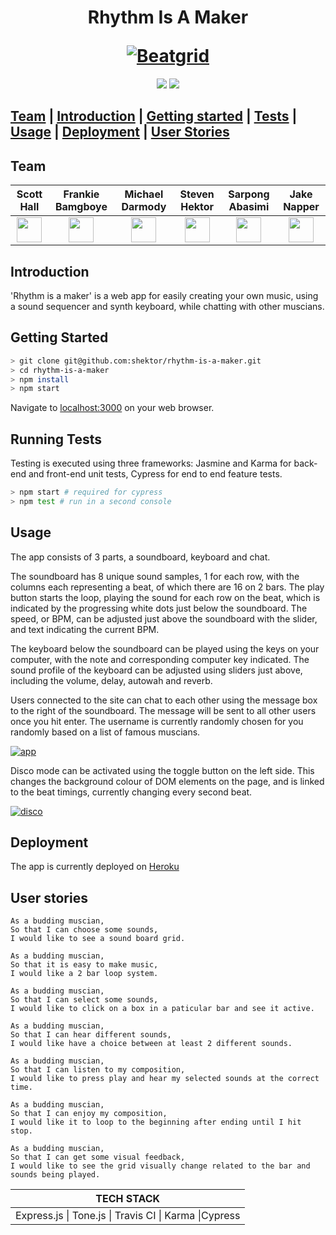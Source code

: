 <h1 align="center">
  <p align="center">Rhythm Is A Maker</p>
  <a href="https://rhythm-is-a-maker.herokuapp.com/"><img alt="Beatgrid" src="https://user-images.githubusercontent.com/44544977/59922445-b3f08d80-9428-11e9-8827-8432a4d02094.png"></a>
</h1>
  
<p align="center">
<a href="https://travis-ci.org/shektor/rhythm-is-a-maker"><img src="https://img.shields.io/travis/shektor/rhythm-is-a-maker/master.svg"></a>
<a href ="https://coveralls.io/github/shektor/rhythm-is-a-maker"><img src="https://img.shields.io/coveralls/github/shektor/rhythm-is-a-maker.svg"></a>
</p>

## [Team](https://github.com/shektor/rhythm-is-a-maker#team) |  [Introduction](https://github.com/shektor/rhythm-is-a-maker#user-stories) |  [Getting started](https://github.com/shektor/rhythm-is-a-maker#getting-started) |  [Tests](https://github.com/shektor/rhythm-is-a-maker#running-tests) |  [Usage](https://github.com/shektor/rhythm-is-a-maker#usage) |   [Deployment](https://github.com/shektor/rhythm-is-a-maker#deployment) |   [User Stories](https://github.com/shektor/rhythm-is-a-maker#user-stories)

## Team

| Scott Hall|   Frankie Bamgboye| Michael Darmody | Steven Hektor| Sarpong Abasimi | Jake Napper |
| :-----: | :-------:     | :------:      |:-------: | :-----:|:-----:|
|<a href='https://github.com/HottScall'><img src='https://user-images.githubusercontent.com/37377831/56474819-35529080-6477-11e9-9e63-4cdf0055c340.png' width='40'></a> |<a href='https://github.com/FrankieBoye'><img src='https://user-images.githubusercontent.com/37377831/56474819-35529080-6477-11e9-9e63-4cdf0055c340.png' width='40'></a>|<a href='https://github.com/Michael-Darmody'><img src='https://user-images.githubusercontent.com/37377831/56474819-35529080-6477-11e9-9e63-4cdf0055c340.png' width='40'></a>|<a href='https://github.com/shektor'><img src='https://user-images.githubusercontent.com/37377831/56474819-35529080-6477-11e9-9e63-4cdf0055c340.png' width='40'></a>|<a href='https://github.com/SarpongAbasimi'><img src='https://user-images.githubusercontent.com/37377831/56474819-35529080-6477-11e9-9e63-4cdf0055c340.png' width='40'></a>|<a href='https://github.com/NapperJLG'><img src='https://user-images.githubusercontent.com/37377831/56474819-35529080-6477-11e9-9e63-4cdf0055c340.png' width='40'></a>|

## Introduction

'Rhythm is a maker' is a web app for easily creating your own music, using a sound sequencer and synth keyboard, while chatting with other muscians.

## Getting Started

```bash
> git clone git@github.com:shektor/rhythm-is-a-maker.git
> cd rhythm-is-a-maker
> npm install
> npm start
```
Navigate to [localhost:3000](http://localhost:3000/) on your web browser.

## Running Tests

Testing is executed using three frameworks: Jasmine and Karma for back-end and front-end unit tests, Cypress for end to end feature tests.

```bash
> npm start # required for cypress
> npm test # run in a second console
```

## Usage

The app consists of 3 parts, a soundboard, keyboard and chat.

The soundboard has 8 unique sound samples, 1 for each row, with the columns each representing a beat, of which there are 16 on 2 bars. The play button starts the loop, playing the sound for each row on the beat, which is indicated by the progressing white dots just below the soundboard. The speed, or BPM, can be adjusted just above the soundboard with the slider, and text indicating the current BPM.

The keyboard below the soundboard can be played using the keys on your computer, with the note and corresponding computer key indicated. The sound profile of the keyboard can be adjusted using sliders just above, including the volume, delay, autowah and reverb.

Users connected to the site can chat to each other using the message box to the right of the soundboard. The message will be sent to all other users once you hit enter. The username is currently randomly chosen for you randomly based on a list of famous muscians.

<a href="https://rhythm-is-a-maker.herokuapp.com/">
<img alt="app" src="https://user-images.githubusercontent.com/44544977/59923687-f10a4f00-942b-11e9-8826-8fe74f1c6626.png">
</a>

Disco mode can be activated using the toggle button on the left side. This changes the background colour of DOM elements on the page, and is linked to the beat timings, currently changing every second beat.

<a href="https://rhythm-is-a-maker.herokuapp.com/">
<img alt="disco" src="https://media.giphy.com/media/mDZB0qpJHjaRvvEyUY/giphy.gif">
</a>

## Deployment

The app is currently deployed on [Heroku](https://rhythm-is-a-maker.herokuapp.com/)

## User stories

```
As a budding muscian,
So that I can choose some sounds,
I would like to see a sound board grid.

As a budding muscian,
So that it is easy to make music,
I would like a 2 bar loop system.

As a budding muscian,
So that I can select some sounds,
I would like to click on a box in a paticular bar and see it active.

As a budding muscian,
So that I can hear different sounds,
I would like have a choice between at least 2 different sounds.

As a budding muscian,
So that I can listen to my composition,
I would like to press play and hear my selected sounds at the correct time.

As a budding muscian,
So that I can enjoy my composition,
I would like it to loop to the beginning after ending until I hit stop.

As a budding muscian,
So that I can get some visual feedback,
I would like to see the grid visually change related to the bar and sounds being played.
```

|      TECH STACK                                      |
|    :------:                                          |
|Express.js \| Tone.js \| Travis CI \| Karma \|Cypress |
   
